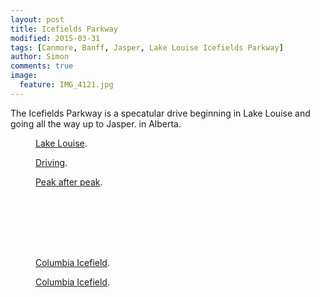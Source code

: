 ```yaml
---
layout: post
title: Icefields Parkway
modified: 2015-03-31
tags: [Canmore, Banff, Jasper, Lake Louise Icefields Parkway]
author: Simon
comments: true
image:
  feature: IMG_4121.jpg
---
```


The Icefields Parkway is a specatular drive beginning in Lake Louise and going all the way up to Jasper. in Alberta.


<figure>
	<a href="/Users/simonlaird1/Sites/ayearlessordinary.com/images/IMG_4128.jpg"><img src="/Users/simonlaird1/Sites/ayearlessordinary.com/images/IMG_4128.jpg" alt=""></a>
	<figcaption><a href="/Users/simonlaird1/Sites/ayearlessordinary.com/images/IMG_4128.jpg" title="Lake Louise">Lake Louise</a>.</figcaption>
</figure>

<figure>
	<a href="/Users/simonlaird1/Sites/ayearlessordinary.com/images/IMG_4144.jpg"><img src="/Users/simonlaird1/Sites/ayearlessordinary.com/images/IMG_4144.jpg" alt=""></a>
	<figcaption><a href="/Users/simonlaird1/Sites/ayearlessordinary.com/images/IMG_4144.jpg" title="Driving">Driving</a>.</figcaption>
</figure>

<figure>
	<a href="/Users/simonlaird1/Sites/ayearlessordinary.com/images/IMG_4194.jpg"><img src="/Users/simonlaird1/Sites/ayearlessordinary.com/images/IMG_4194.jpg" alt=""></a>
	<figcaption><a href="/Users/simonlaird1/Sites/ayearlessordinary.com/images/IMG_4194.jpg" title="Peak after peak">Peak after peak</a>.</figcaption>
</figure>

<figure>
	<a href="/Users/simonlaird1/Sites/ayearlessordinary.com/images/IMG_4208.jpg"><img src="/Users/simonlaird1/Sites/ayearlessordinary.com/images/IMG_4208.jpg" alt=""></a>
</figure>

<figure>
	<a href="/Users/simonlaird1/Sites/ayearlessordinary.com/images/IMG_4224.jpg"><img src="/Users/simonlaird1/Sites/ayearlessordinary.com/images/IMG_4224.jpg" alt=""></a>
</figure>

<figure>
	<a href="/Users/simonlaird1/Sites/ayearlessordinary.com/images/IMG_4261.jpg"><img src="/Users/simonlaird1/Sites/ayearlessordinary.com/images/IMG_4261.jpg" alt=""></a>
</figure>

<figure>
	<a href="/Users/simonlaird1/Sites/ayearlessordinary.com/images/IMG_4271.jpg"><img src="/Users/simonlaird1/Sites/ayearlessordinary.com/images/IMG_4271.jpg" alt=""></a>
</figure>

<figure>
	<a href="/Users/simonlaird1/Sites/ayearlessordinary.com/images/IMG_4278.jpg"><img src="/Users/simonlaird1/Sites/ayearlessordinary.com/images/IMG_4278.jpg" alt=""></a>
</figure>

<figure>
	<a href="/Users/simonlaird1/Sites/ayearlessordinary.com/images/IMG_4281.jpg"><img src="/Users/simonlaird1/Sites/ayearlessordinary.com/images/IMG_4281.jpg" alt=""></a>
</figure>

<figure>
	<a href="/Users/simonlaird1/Sites/ayearlessordinary.com/images/IMG_4302.jpg"><img src="/Users/simonlaird1/Sites/ayearlessordinary.com/images/IMG_4302.jpg" alt=""></a>
</figure>

<figure>
	<a href="/Users/simonlaird1/Sites/ayearlessordinary.com/images/IMG_4310.jpg"><img src="/Users/simonlaird1/Sites/ayearlessordinary.com/images/IMG_4310.jpg" alt=""></a>
	<figcaption><a href="/Users/simonlaird1/Sites/ayearlessordinary.com/images/IMG_4310.jpg" title="Peak after peak">Columbia Icefield</a>.</figcaption>
</figure>

<figure>
	<a href="/Users/simonlaird1/Sites/ayearlessordinary.com/images/IMG_4344.jpg"><img src="/Users/simonlaird1/Sites/ayearlessordinary.com/images/IMG_4344.jpg" alt=""></a>
	<figcaption><a href="/Users/simonlaird1/Sites/ayearlessordinary.com/images/IMG_4344.jpg" title="Peak after peak">Columbia Icefield</a>.</figcaption>
</figure>